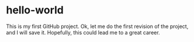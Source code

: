 # hello-world
This is my first GitHub project.
Ok, let me do the first revision of the project, and I will save it. Hopefully, this could lead me to a great career.
